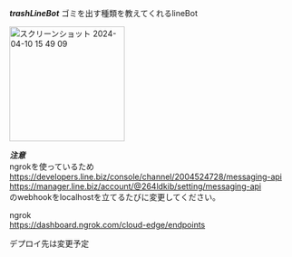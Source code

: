 ***trashLineBot***
ゴミを出す種類を教えてくれるlineBot

<img width="203" alt="スクリーンショット 2024-04-10 15 49 09" src="https://github.com/takumi2003/lineTrashBot/assets/123874279/b29c8bd1-1040-46e8-8ea6-a880501b75b8">  

    
***注意***  
ngrokを使っているため  
https://developers.line.biz/console/channel/2004524728/messaging-api  
https://manager.line.biz/account/@264ldkib/setting/messaging-api  
のwebhookをlocalhostを立てるたびに変更してください。  
  
ngrok  
https://dashboard.ngrok.com/cloud-edge/endpoints  

デプロイ先は変更予定
